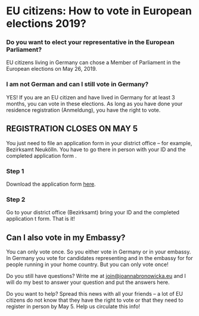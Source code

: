 # EU citizens: How to vote in European elections 2019?

### Do you want to elect your representative in the European Parliament?

EU citizens living in Germany can chose a Member of Parliament in the European elections on May 26, 2019. 

### I am not German and can I still vote in Germany? 

YES! If you are an EU citizen and have lived in Germany for at least 3 months, you can vote in these elections. 
As long as you have done your residence registration (Anmeldung), you have the right to vote.

## REGISTRATION CLOSES ON MAY 5

You just need to file an application form in your district office – for example, Bezirksamt Neukölln. 
You have to go there in person with your ID and the completed application form .

###  Step 1

Download the application form [here](https://www.bundeswahlleiter.de/dam/jcr/d975b44c-d57d-439a-b290-7ff6b956ccb4/euwo_anlage-2a_ausfuellbar.pdf). 

### Step 2
Go to your district office (Bezirksamt) bring your ID and the completed application t form. That is it!


## Can I also vote in my Embassy?

You can only vote once. So you either vote in Germany or in your embassy. In Germany you vote for candidates
representing and in the embassy for for people running in your home country. But you can only vote once!

Do you still have questions? Write me at join@joannabronowicka.eu and I will do my best to answer your question 
and put the answers here.

Do you want to help? Spread this news with all your friends – a lot of EU citizens do not know that they have 
the right to vote or that they need to register in person by May 5. Help us circulate this info!

